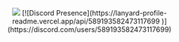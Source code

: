 
<p align="center">
  <img src="https://github-readme-stats.vercel.app/api/?username=9strew&title_color=4F8CC9&text_color=9f9f9f&show_icons=true&bg_color=00000000&hide_border=true&icon_color=4F8CC9&hide_title=true&count_private=true" />
  [![Discord Presence](https://lanyard-profile-readme.vercel.app/api/589193582473117699
                            )](https://discord.com/users/589193582473117699)
</p>
